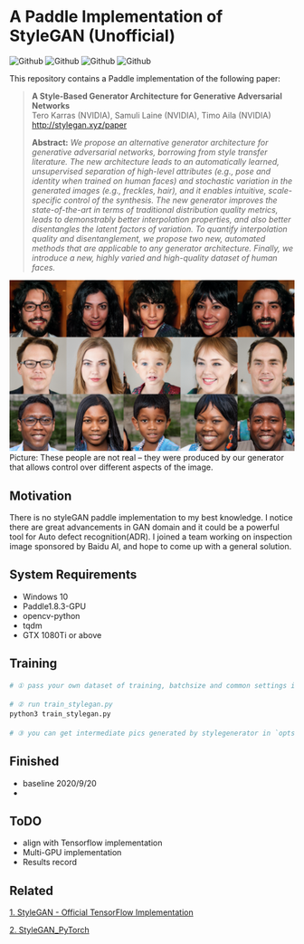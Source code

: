 # A Paddle Implementation of StyleGAN (Unofficial)

![Github](https://img.shields.io/badge/Paddle-v1.8.3-green.svg?style=for-the-badge&logo=data:logo/paddle2.png)
![Github](https://img.shields.io/badge/python-3.7-green.svg?style=for-the-badge&logo=appveyor&logo=python)
![Github](https://img.shields.io/badge/status-AlmostFinished-blue.svg?style=for-the-badge&logo=fire)
![Github](https://img.shields.io/badge/license-MIT-green.svg?style=for-the-badge&logo=fire)

This repository contains a Paddle implementation of the following paper:
> **A Style-Based Generator Architecture for Generative Adversarial Networks**<br>
> Tero Karras (NVIDIA), Samuli Laine (NVIDIA), Timo Aila (NVIDIA)<br>
> http://stylegan.xyz/paper
>
> **Abstract:** *We propose an alternative generator architecture for generative adversarial networks, borrowing from style transfer literature. The new architecture leads to an automatically learned, unsupervised separation of high-level attributes (e.g., pose and identity when trained on human faces) and stochastic variation in the generated images (e.g., freckles, hair), and it enables intuitive, scale-specific control of the synthesis. The new generator improves the state-of-the-art in terms of traditional distribution quality metrics, leads to demonstrably better interpolation properties, and also better disentangles the latent factors of variation. To quantify interpolation quality and disentanglement, we propose two new, automated methods that are applicable to any generator architecture. Finally, we introduce a new, highly varied and high-quality dataset of human faces.*


![Teaser image](utils/stylegan-teaser.png)
Picture: These people are not real – they were produced by our generator that allows control over different aspects of the image.

## Motivation
There is no styleGAN paddle implementation to my best knowledge. I notice there are great advancements in GAN domain and it could be a powerful tool for Auto defect recognition(ADR). I joined a team working on inspection image sponsored by Baidu AI, and hope to come up with a general solution.

## System Requirements
- Windows 10
- Paddle1.8.3-GPU
- opencv-python
- tqdm
- GTX 1080Ti or above

## Training

``` python
# ① pass your own dataset of training, batchsize and common settings in TrainOpts of `opts.py`.

# ② run train_stylegan.py
python3 train_stylegan.py

# ③ you can get intermediate pics generated by stylegenerator in `opts.det/images/`
```

## Finished
- baseline 2020/9/20
- 


## ToDO
- align with Tensorflow implementation
- Multi-GPU implementation
- Results record

## Related
[1. StyleGAN - Official TensorFlow Implementation](https://github.com/NVlabs/stylegan)

[2. StyleGAN_PyTorch](https://github.com/tomguluson92/StyleGAN_PyTorch)
